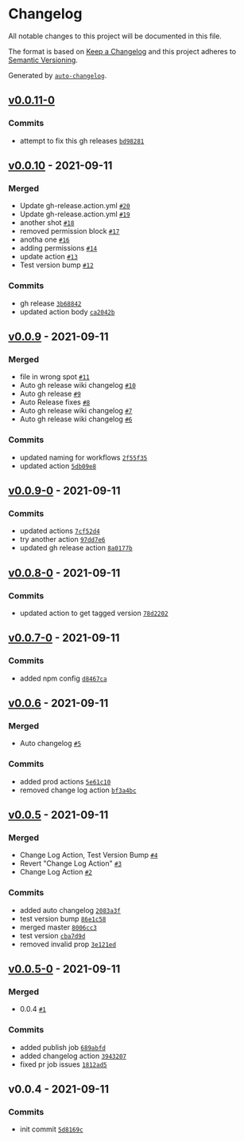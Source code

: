 # Changelog

All notable changes to this project will be documented in this file.

The format is based on [Keep a Changelog](https://keepachangelog.com/en/1.0.0/)
and this project adheres to [Semantic Versioning](https://semver.org/spec/v2.0.0.html).

Generated by [`auto-changelog`](https://github.com/CookPete/auto-changelog).

## [v0.0.11-0](https://github.com/dills122/patent-view-api/compare/v0.0.10...v0.0.11-0)

### Commits

- attempt to fix this gh releases [`bd98281`](https://github.com/dills122/patent-view-api/commit/bd982819be8246a34fbfe89ee4182e00a61adef6)

## [v0.0.10](https://github.com/dills122/patent-view-api/compare/v0.0.9...v0.0.10) - 2021-09-11

### Merged

- Update gh-release.action.yml [`#20`](https://github.com/dills122/patent-view-api/pull/20)
- Update gh-release.action.yml [`#19`](https://github.com/dills122/patent-view-api/pull/19)
- another shot [`#18`](https://github.com/dills122/patent-view-api/pull/18)
- removed permission block [`#17`](https://github.com/dills122/patent-view-api/pull/17)
- anotha one [`#16`](https://github.com/dills122/patent-view-api/pull/16)
- adding permissions [`#14`](https://github.com/dills122/patent-view-api/pull/14)
- update action [`#13`](https://github.com/dills122/patent-view-api/pull/13)
- Test version bump [`#12`](https://github.com/dills122/patent-view-api/pull/12)

### Commits

- gh release [`3b68842`](https://github.com/dills122/patent-view-api/commit/3b6884250f38e84f392c8dc9ee1a7f64eac6e069)
- updated action body [`ca2042b`](https://github.com/dills122/patent-view-api/commit/ca2042b5e08c56719b278001531677e3099ab020)

## [v0.0.9](https://github.com/dills122/patent-view-api/compare/v0.0.9-0...v0.0.9) - 2021-09-11

### Merged

- file in wrong spot [`#11`](https://github.com/dills122/patent-view-api/pull/11)
- Auto gh release wiki changelog [`#10`](https://github.com/dills122/patent-view-api/pull/10)
- Auto gh release [`#9`](https://github.com/dills122/patent-view-api/pull/9)
- Auto Release fixes [`#8`](https://github.com/dills122/patent-view-api/pull/8)
- Auto gh release wiki changelog [`#7`](https://github.com/dills122/patent-view-api/pull/7)
- Auto gh release wiki changelog [`#6`](https://github.com/dills122/patent-view-api/pull/6)

### Commits

- updated naming for workflows [`2f55f35`](https://github.com/dills122/patent-view-api/commit/2f55f35a00de9b3f291807150937bba66a470973)
- updated action [`5db09e8`](https://github.com/dills122/patent-view-api/commit/5db09e8b442ab24b41df597daa7725e430c6dc56)

## [v0.0.9-0](https://github.com/dills122/patent-view-api/compare/v0.0.8-0...v0.0.9-0) - 2021-09-11

### Commits

- updated actions [`7cf52d4`](https://github.com/dills122/patent-view-api/commit/7cf52d418f300c1559ca9ad8d8409b5f4f8eade7)
- try another action [`97dd7e6`](https://github.com/dills122/patent-view-api/commit/97dd7e6610dae233310eeac1122f74472679d7ee)
- updated gh release action [`8a0177b`](https://github.com/dills122/patent-view-api/commit/8a0177b6d6cfb3e2ba18b5cd2dd04c7cbd7b033b)

## [v0.0.8-0](https://github.com/dills122/patent-view-api/compare/v0.0.7-0...v0.0.8-0) - 2021-09-11

### Commits

- updated action to get tagged version [`78d2202`](https://github.com/dills122/patent-view-api/commit/78d2202771cdfd099f461756574b883c6a11749e)

## [v0.0.7-0](https://github.com/dills122/patent-view-api/compare/v0.0.6...v0.0.7-0) - 2021-09-11

### Commits

- added npm config [`d8467ca`](https://github.com/dills122/patent-view-api/commit/d8467ca9b350d1c4b8d6ceefe47a83ba84e6f5df)

## [v0.0.6](https://github.com/dills122/patent-view-api/compare/v0.0.5...v0.0.6) - 2021-09-11

### Merged

- Auto changelog [`#5`](https://github.com/dills122/patent-view-api/pull/5)

### Commits

- added prod actions [`5e61c10`](https://github.com/dills122/patent-view-api/commit/5e61c1034d1456123f2f2095f5b2894984351261)
- removed change log action [`bf3a4bc`](https://github.com/dills122/patent-view-api/commit/bf3a4bcccafeda309c24c218d09bfc7d4dcb4917)

## [v0.0.5](https://github.com/dills122/patent-view-api/compare/v0.0.5-0...v0.0.5) - 2021-09-11

### Merged

- Change Log Action, Test Version Bump [`#4`](https://github.com/dills122/patent-view-api/pull/4)
- Revert "Change Log Action" [`#3`](https://github.com/dills122/patent-view-api/pull/3)
- Change Log Action [`#2`](https://github.com/dills122/patent-view-api/pull/2)

### Commits

- added auto changelog [`2083a3f`](https://github.com/dills122/patent-view-api/commit/2083a3f60d338b624d77e3dd7e8ae97e2e3e6ba4)
- test version bump [`86e1c58`](https://github.com/dills122/patent-view-api/commit/86e1c58a5337caa2d4a82a81efad7f32b4f5c67e)
- merged master [`8006cc3`](https://github.com/dills122/patent-view-api/commit/8006cc3f8744a79cc3b4d2e5510035d121dd1b6f)
- test version [`cba7d9d`](https://github.com/dills122/patent-view-api/commit/cba7d9deafcf3ce5c05f6b7278a075a90a0cbcf2)
- removed invalid prop [`3e121ed`](https://github.com/dills122/patent-view-api/commit/3e121ed4a1f1e25eafbe14aade4e0ed45910bf82)

## [v0.0.5-0](https://github.com/dills122/patent-view-api/compare/v0.0.4...v0.0.5-0) - 2021-09-11

### Merged

- 0.0.4 [`#1`](https://github.com/dills122/patent-view-api/pull/1)

### Commits

- added publish job [`689abfd`](https://github.com/dills122/patent-view-api/commit/689abfd1f0736bab908b868d2df1f3925a3c1fb6)
- added changelog action [`3943207`](https://github.com/dills122/patent-view-api/commit/3943207260ebcd3ec92404b6d1b333c97bf60cc2)
- fixed pr job issues [`1812ad5`](https://github.com/dills122/patent-view-api/commit/1812ad53247820054fc0a8b2d5522de66abe8bf4)

## v0.0.4 - 2021-09-11

### Commits

- init commit [`5d8169c`](https://github.com/dills122/patent-view-api/commit/5d8169ce7e20a7066bfed9eba301d3a241676794)
